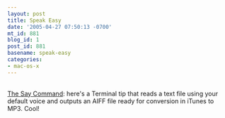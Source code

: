 ```yaml
---
layout: post
title: Speak Easy
date: '2005-04-27 07:50:13 -0700'
mt_id: 881
blog_id: 1
post_id: 881
basename: speak-easy
categories:
- mac-os-x
---
```

<br /><a href="http://www.tuaw.com/2005/04/27/terminal-tips-say/">The Say Command</a>: here's a Terminal tip that reads a text file using your default voice and outputs an AIFF file ready for conversion in iTunes to MP3. Cool!<br /><br /><br />
